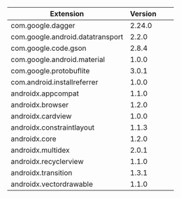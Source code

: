 
| Extension | Version | | |
| --- | --- | --- | --- |
| com.google.dagger | 2.24.0 |  |  |
| com.google.android.datatransport | 2.2.0 |  |  |
| com.google.code.gson | 2.8.4 |  |  |
| com.google.android.material | 1.0.0 |  |  |
| com.google.protobuflite | 3.0.1 |  |  |
| com.android.installreferrer | 1.0.0 |  |  |
| androidx.appcompat | 1.1.0 |  |  |
| androidx.browser | 1.2.0 |  |  |
| androidx.cardview | 1.0.0 |  |  |
| androidx.constraintlayout | 1.1.3 |  |  |
| androidx.core | 1.2.0 |  |  |
| androidx.multidex | 2.0.1 |  |  |
| androidx.recyclerview | 1.1.0 |  |  |
| androidx.transition | 1.3.1 |  |  |
| androidx.vectordrawable | 1.1.0 |  |  |
